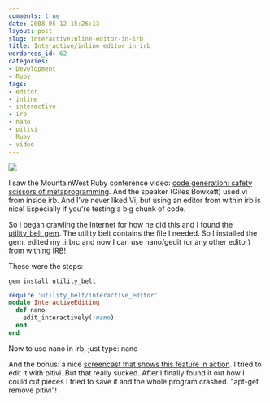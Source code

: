 ```yaml
---
comments: true
date: 2008-05-12 15:26:13
layout: post
slug: interactiveinline-editor-in-irb
title: Interactive/inline editor in irb
wordpress_id: 62
categories:
- Development
- Ruby
tags:
- editor
- inline
- interactive
- irb
- nano
- pitivi
- Ruby
- video
---
```


[![](/images/uploads/2008/05/safety_scissors-191x300.jpg)](/images/uploads/2008/05/safety_scissors.jpg)

I saw the MountainWest Ruby conference video: [code generation: safety scissors of metaprogramming](http://mwrc2008.confreaks.com/03bowkett.html). And the speaker (Giles Bowkett) used vi from inside irb. And I've never liked Vi, but using an editor from within irb is nice! Especially if you're testing a big chunk of code.

So I began crawling the Internet for how he did this and I found the [utility_belt gem](http://utilitybelt.rubyforge.org/). The utility belt contains the file I needed. So I installed the gem, edited my .irbrc and now I can use nano/gedit (or any other editor) from withing IRB!

These were the steps:

```
gem install utility_belt
```

``` ruby My .irbrc:
require 'utility_belt/interactive_editor'
module InteractiveEditing
  def nano
    edit_interactively(:nano)
  end
end
```

Now to use nano in irb, just type: nano

And the bonus: a nice [screencast that shows this feature in action](/images/uploads/2008/05/out.ogg). I tried to edit it with pitivi. But that really sucked. After I finally found it out how I could cut pieces I tried to save it and the whole program crashed. "apt-get remove pitivi"!


